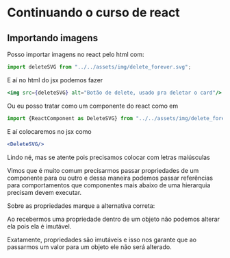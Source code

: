 # Continuando o curso de react

## Importando imagens

Posso importar imagens no react pelo html com:

```js
import deleteSVG from "../../assets/img/delete_forever.svg";
```

E aí no html do jsx podemos fazer

```jsx
<img src={deleteSVG} alt="Botão de delete, usado pra deletar o card"/>
```

Ou eu posso tratar como um componente do react como em

```js
import {ReactComponent as DeleteSVG} from "../../assets/img/delete_forever.svg";
```

E aí colocaremos no jsx como

```jsx
<DeleteSVG/>
```

Lindo né, mas se atente pois precisamos colocar com letras maiúsculas

Vimos que é muito comum precisarmos passar propriedades de um componente para ou outro e dessa maneira podemos passar referências para comportamentos que componentes mais abaixo de uma hierarquia precisam devem executar.

Sobre as propriedades marque a alternativa correta:

Ao recebermos uma propriedade dentro de um objeto não podemos alterar ela pois ela é imutável.

Exatamente, propriedades são imutáveis e isso nos garante que ao passarmos um valor para um objeto ele não será alterado.
